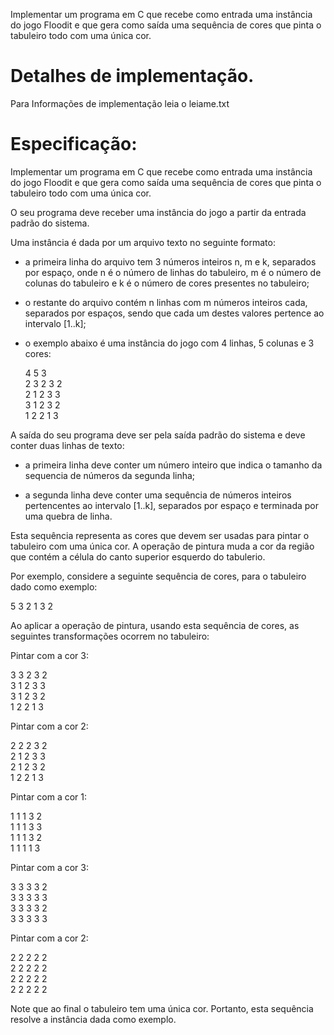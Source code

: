 Implementar um programa em C que  recebe como entrada uma instância do
jogo Floodit e que gera como saída  uma sequência de cores que pinta o
tabuleiro todo com uma única cor. 

# Detalhes de implementação.
Para Informações de implementação leia o leiame.txt

Especificação:
==============
Implementar um programa em C que  recebe como entrada uma instância do
jogo Floodit e que gera como saída  uma sequência de cores que pinta o
tabuleiro todo com uma única cor.

O seu programa deve receber uma  instância do jogo a partir da entrada
padrão do sistema.

Uma instância é dada por um arquivo texto no seguinte formato:

  - a  primeira linha  do arquivo  tem 3  números inteiros  n, m  e k,
    separados por espaço, onde n é  o número de linhas do tabuleiro, m
    é  o número  de colunas  do  tabuleiro e  k  é o  número de  cores
    presentes no tabuleiro;

  - o restante do arquivo contém n linhas com m números inteiros cada,
    separados por espaços,  sendo que cada um  destes valores pertence
    ao intervalo [1..k];

  - o exemplo abaixo é uma instância do jogo com 4 linhas, 5 colunas e
    3 cores:
  
    4 5 3<br>
    2 3 2 3 2 <br>
    2 1 2 3 3 <br>
    3 1 2 3 2 <br>
    1 2 2 1 3 <br>

A saída do seu  programa deve ser pela saída padrão  do sistema e deve
conter duas linhas  de texto:

  - a  primeira linha  deve  conter  um número  inteiro  que indica  o
    tamanho da sequencia de números da segunda linha;

  - a  segunda linha  deve conter  uma sequência  de números  inteiros
    pertencentes ao intervalo [1..k], separados por espaço e terminada
    por uma quebra de linha.

Esta sequência representa as cores que  devem ser usadas para pintar o
tabuleiro com  uma única  cor.  A  operação de pintura  muda a  cor da
região que contém a célula do canto superior esquerdo do tabulerio.

Por exemplo, considere a seguinte sequência de cores, para o tabuleiro
dado como exemplo:

  5
  3 2 1 3 2

Ao aplicar a  operação de pintura, usando esta sequência  de cores, as
seguintes transformações ocorrem no tabuleiro:

Pintar com a cor 3:

  3 3 2 3 2 <br>
  3 1 2 3 3 <br>
  3 1 2 3 2 <br>
  1 2 2 1 3 <br>

Pintar com a cor 2:

  2 2 2 3 2 <br>
  2 1 2 3 3 <br>
  2 1 2 3 2 <br>
  1 2 2 1 3 <br>

Pintar com a cor 1:

  1 1 1 3 2 <br>
  1 1 1 3 3 <br>
  1 1 1 3 2 <br>
  1 1 1 1 3<br>

Pintar com a cor 3:

  3 3 3 3 2 <br>
  3 3 3 3 3 <br>
  3 3 3 3 2 <br>
  3 3 3 3 3 <br>

Pintar com a cor 2:

  2 2 2 2 2 <br>
  2 2 2 2 2 <br>
  2 2 2 2 2 <br>
  2 2 2 2 2<br>

Note  que ao  final  o tabuleiro  tem uma  única  cor. Portanto,  esta
sequência resolve a instância dada como exemplo.
